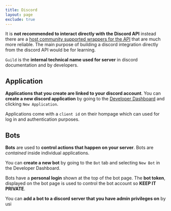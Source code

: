 ```yaml
---
title: Discord
layout: page
exclude: true
---
```


It is **not recommended to interact directly with the Discord API** instead there are a [host community supported wrappers for the API](https://discord.com/developers/docs/topics/community-resources#libraries) that are much more reliable. The main purpose of building a discord integration directly from the discord API would be for learning.

`Guild` is the **internal technical name used for server** in discord documentation and by developers.

## Application

**Applications that you create are linked to your discord account**. You can **create a new discord application** by going to the [Developer Dashboard](https://discord.com/developers/applications/) and clicking `New Application`.

Applications come with a `client id` on their hompage which can used for log in and authentication purposes.

## Bots

**Bots** are used to **control actions that happen on your server**. Bots are *contained* inside individual applications.

You can **create a new bot** by going to the `Bot` tab and selecting `New Bot` in the Developer Dashboard.

Bots have a **personal login** shown at the top of the bot page. The **bot token**, displayed on the bot page is used to control the bot account so **KEEP IT PRIVATE**.

You can **add a bot to a discord server that you have admin privileges on** by usi






<!--stackedit_data:
eyJoaXN0b3J5IjpbLTEzMTUxOTkzNTcsLTgyNTQ5NjA4OSwyMD
kxODkzNjU0LC0yMDQ0NDE5NDk1XX0=
-->
